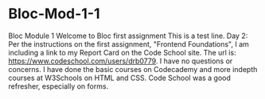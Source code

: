 # Bloc-Mod-1-1
Bloc Module 1 Welcome to Bloc first assignment
This is a test line.
Day 2: Per the instructions on the first assignment, "Frontend Foundations", I am including a link to my Report Card on the Code School site. The url is: https://www.codeschool.com/users/drb0779. I have no questions or concerns. I have done the basic courses on Codecademy and more indepth courses at W3Schools on HTML and CSS. Code School was a good refresher, especially on forms.
